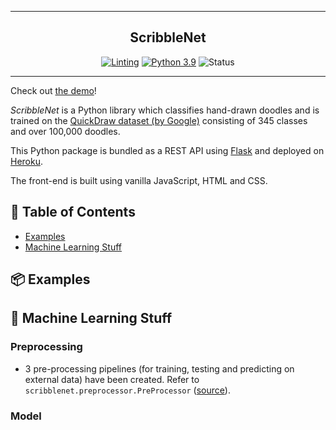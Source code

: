 <p align="center">
    <!-- <img height=300 src="https://raw.githubusercontent.com/hasnainroopawalla/ShowML/master/static/images/showml.png" alt="ScribbleNet Logo"> -->
</p>

---

<h2 align="center">ScribbleNet</h2>

<div align="center">

[![Linting](https://github.com/hasnainroopawalla/ScribbleNet/actions/workflows/linting.yml/badge.svg)](https://github.com/hasnainroopawalla/ScribbleNet/actions/workflows/linting.yml)
[![Python 3.9](https://img.shields.io/badge/python-3.9-blue.svg)](https://www.python.org/downloads/release/python-390/)
![Status](https://img.shields.io/badge/status-stable-green.svg)
</div>

---

Check out [the demo](https://www.hasnainr.com/projects/scribblenet.html#demonstration)!

<i>ScribbleNet</i> is a Python library which classifies hand-drawn doodles and is trained on the [QuickDraw dataset (by Google)](https://github.com/googlecreativelab/quickdraw-dataset) consisting of 345 classes and over 100,000 doodles.

This Python package is bundled as a REST API using [Flask](https://flask.palletsprojects.com/en/2.0.x/) and deployed on [Heroku](https://www.heroku.com/).

The front-end is built using vanilla JavaScript, HTML and CSS.

## 📝 Table of Contents
- [Examples](#examples)
- [Machine Learning Stuff](#ml)


## 📦 Examples <a name = "examples"></a>

<!-- Add gifs/images here -->

## 🧮 Machine Learning Stuff <a name = "ml"></a>

### Preprocessing
- 3 pre-processing pipelines (for training, testing and predicting on external data) have been created. Refer to `scribblenet.preprocessor.PreProcessor` ([source](https://github.com/hasnainroopawalla/ScribbleNet/blob/2e81465971e7a387ce9bbf725bf6fea239fddd75/scribblenet/preprocessing/preprocessor.py#L15)).

### Model
<!--


# ScribbleNet - Play Store (Android)

Download the Android App here: https://play.google.com/store/apps/details?id=doodle.classifier


# ScribbleNet

The notebook includes downloading the classes.txt file as well as the entire dataset of 'Quick Draw' images

The 100_classes.txt consists of 100 common classes (a subset of the 345 original classes)

The number of images used per class is limited to 16000 to increase training speed

With my architecture I achieved a Validation Accuracy of 96%


# Instructions to train the model:

Run the Doodle.ipynb on Google Colab (GPU for more disk memory)

# Instructions for Flask:
In the command prompt:
```
python run.py
```
Now, Navigate to 'localhost:5000' on your browser

# Android App:

Cup:

![Cup](https://github.com/hasnainroopawalla/ScribbleNet/blob/master/images/cup.gif)

Envelope:

![Envelope](https://github.com/hasnainroopawalla/Doodle-Classifier/blob/master/images/envelope.gif)

T-shirt:

![Tshirt](https://github.com/hasnainroopawalla/Doodle-Classifier/blob/master/images/tshirt.gif)

# Flask App:

Suitcase:

![Suitcase](https://github.com/hasnainroopawalla/Doodle-Classifier/blob/master/images/suitcase.gif)

Headphones:

![Headphones](https://github.com/hasnainroopawalla/Doodle-Classifier/blob/master/images/headphones.gif)

Lightning:

![Lightning](https://github.com/hasnainroopawalla/Doodle-Classifier/blob/master/images/lightning.gif)


 -->
